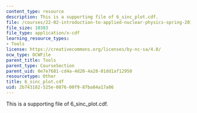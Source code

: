 ```yaml
---
content_type: resource
description: This is a supporting file of 6_sinc_plot.cdf.
file: /courses/22-02-introduction-to-applied-nuclear-physics-spring-2012/2b743182525e087600f987ba84a17a86_6_sinc_plot.cdf
file_size: 10383
file_type: application/x-cdf
learning_resource_types:
- Tools
license: https://creativecommons.org/licenses/by-nc-sa/4.0/
ocw_type: OCWFile
parent_title: Tools
parent_type: CourseSection
parent_uid: 0e7e7681-cd4a-4d20-4a28-01dd1af12950
resourcetype: Other
title: 6_sinc_plot.cdf
uid: 2b743182-525e-0876-00f9-87ba84a17a86
---
```

This is a supporting file of 6_sinc_plot.cdf.